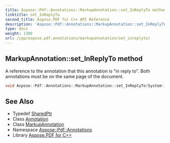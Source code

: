 ```yaml
---
title: Aspose::Pdf::Annotations::MarkupAnnotation::set_InReplyTo method
linktitle: set_InReplyTo
second_title: Aspose.PDF for C++ API Reference
description: 'Aspose::Pdf::Annotations::MarkupAnnotation::set_InReplyTo method. A reference to the annotation that this annotation is "in reply to". Both annotations must be on the same page of the document in C++.'
type: docs
weight: 1300
url: /cpp/aspose.pdf.annotations/markupannotation/set_inreplyto/
---
```

## MarkupAnnotation::set_InReplyTo method


A reference to the annotation that this annotation is "in reply to". Both annotations must be on the same page of the document.

```cpp
void Aspose::Pdf::Annotations::MarkupAnnotation::set_InReplyTo(System::SharedPtr<Annotation> value)
```

## See Also

* Typedef [SharedPtr](../../../system/sharedptr/)
* Class [Annotation](../../annotation/)
* Class [MarkupAnnotation](../)
* Namespace [Aspose::Pdf::Annotations](../../)
* Library [Aspose.PDF for C++](../../../)
